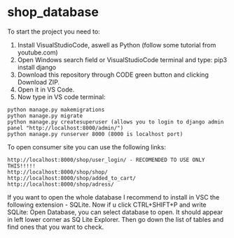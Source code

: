 # shop_database
To start the project you need to:
1. Install VisualStudioCode, aswell as Python (follow some tutorial from youtube.com)
2. Open Windows search field or VisualStudioCode terminal and type: pip3 install django
3. Download this repository through CODE green button and clicking Download ZIP.
4. Open it in VS Code.
5. Now type in VS code terminal:
```
python manage.py makemigrations 
python manage.py migrate
python manage.py createsuperuser (allows you to login to django admin panel "http://localhost:8000/admin/")
python manage.py runserver 8000 (8000 is localhost port)
```
To open consumer site you can use the following links:
```
http://localhost:8000/shop/user_login/ - RECOMENDED TO USE ONLY THIS!!!!!
http://localhost:8000/shop/shop/
http://localhost:8000/shop/added_to_cart/
http://localhost:8000/shop/adress/
```
If you want to open the whole database I recommend to install in VSC the following extension - SQLite. Now if u click CTRL+SHIFT+P and write SQLite: Open Database, you can select database to open. It should appear in left lower corner as SQ Lite Explorer. Then go down the list of tables and find ones that you want to check.
